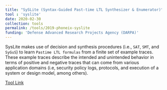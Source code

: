 ```yaml
---
title: "SySLite (Syntax-Guided Past-time LTL Synthesizer & Enumerator)"
tool : 'syslite'
date: 2020-02-30
collection: tools
permalink: /tools/2019-phoneix-syslite
funding: 'Defense Advanced Research Projects Agency (DARPA)'
---
```

SysLite makes use of decision and synthesis procedures (i.e., `SAT`, `SMT`, and `SyGuS`) to learn `Pastime LTL formulas` from a finite set of example traces. These example traces describe the intended and unintended behavior in terms of positive and negative traces that can come from various application domains (i.e, security policy logs, protocols, and execution of a system or design model, among others). 

[Tool Link](https://github.com/CLC-UIowa/SySLite)